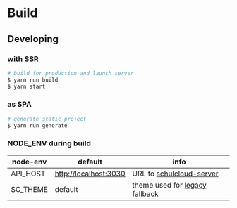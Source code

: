 # Build

## Developing

### with SSR

```bash
# build for production and launch server
$ yarn run build
$ yarn start
```

### as SPA

```bash
# generate static project
$ yarn run generate
```

### NODE_ENV during build

| node-env | default                                        | info                                                                               |
| -------- | ---------------------------------------------- | ---------------------------------------------------------------------------------- |
| API_HOST | [http://localhost:3030](http://localhost:3030) | URL to [schulcloud-server](https://github.com/schul-cloud/schulcloud-server)       |
| SC_THEME | default                                        | theme used for [legacy fallback](https://github.com/schul-cloud/schulcloud-client) |
